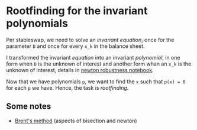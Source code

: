# Rootfinding for the invariant polynomials

Per stableswap, we need to solve an _invariant equation_, once for the parameter `D` and once for every `x_k` in the balance sheet. 

I transformed the invariant _equation_ into an invariant _polynomial_, in one form when `D` is the unknown of interest and another form whan an `x_k` is the unknown of interest, details in [newton robustness notebook](/newton-robustness.ipynb). 

Now that we have polynomials `p`, we want to find the `x` such that `p(x) = 0` for each `p` we have. Hence, the task is _rootfinding_. 

## Some notes

- [Brent's method](https://en.wikipedia.org/wiki/Brent%27s_method) (aspects of bisection and newton)

